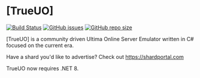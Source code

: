 # [TrueUO]

[![Build Status](https://travis-ci.com/TrueUO/TrueUO.svg?branch=master)](https://travis-ci.com/TrueUO/TrueUO)
[![GitHub issues](https://img.shields.io/github/issues/trueuo/trueuo.svg)](https://github.com/TrueUO/TrueUO/issues)
[![GitHub repo size](https://img.shields.io/github/repo-size/trueuo/trueuo.svg)](https://github.com/TrueUO/TrueUO/)


[TrueUO] is a community driven Ultima Online Server Emulator written in C# focused on the current era.

Have a shard you'd like to advertise? Check out https://shardportal.com

TrueUO now requires .NET 8.
